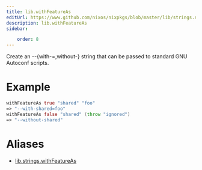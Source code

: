 ```yaml
---
title: lib.withFeatureAs
editUrl: https://www.github.com/nixos/nixpkgs/blob/master/lib/strings.nix#L1193C19
description: lib.withFeatureAs
sidebar:

    order: 8
---
```


Create an --{with-<feat>=<value>,without-<feat>} string that can be passed to
standard GNU Autoconf scripts.

# Example

```nix
withFeatureAs true "shared" "foo"
=> "--with-shared=foo"
withFeatureAs false "shared" (throw "ignored")
=> "--without-shared"
```


# Aliases

- [lib.strings.withFeatureAs](/reference/libstrings.withFeatureAs)



